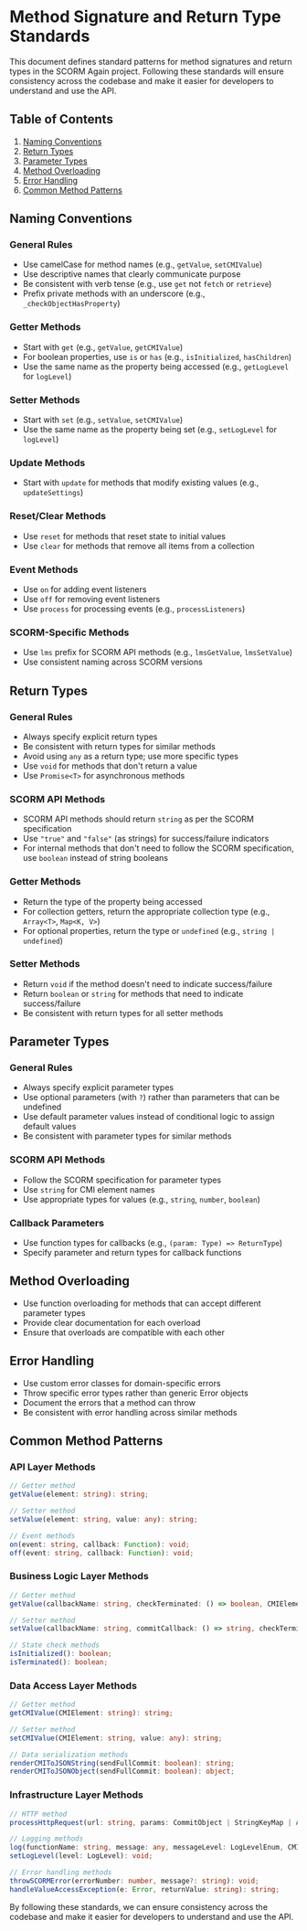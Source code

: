 # Method Signature and Return Type Standards

This document defines standard patterns for method signatures and return types in the SCORM Again project. Following these standards will ensure consistency across the codebase and make it easier for developers to understand and use the API.

## Table of Contents
1. [Naming Conventions](#naming-conventions)
2. [Return Types](#return-types)
3. [Parameter Types](#parameter-types)
4. [Method Overloading](#method-overloading)
5. [Error Handling](#error-handling)
6. [Common Method Patterns](#common-method-patterns)

## Naming Conventions

### General Rules
- Use camelCase for method names (e.g., `getValue`, `setCMIValue`)
- Use descriptive names that clearly communicate purpose
- Be consistent with verb tense (e.g., use `get` not `fetch` or `retrieve`)
- Prefix private methods with an underscore (e.g., `_checkObjectHasProperty`)

### Getter Methods
- Start with `get` (e.g., `getValue`, `getCMIValue`)
- For boolean properties, use `is` or `has` (e.g., `isInitialized`, `hasChildren`)
- Use the same name as the property being accessed (e.g., `getLogLevel` for `logLevel`)

### Setter Methods
- Start with `set` (e.g., `setValue`, `setCMIValue`)
- Use the same name as the property being set (e.g., `setLogLevel` for `logLevel`)

### Update Methods
- Start with `update` for methods that modify existing values (e.g., `updateSettings`)

### Reset/Clear Methods
- Use `reset` for methods that reset state to initial values
- Use `clear` for methods that remove all items from a collection

### Event Methods
- Use `on` for adding event listeners
- Use `off` for removing event listeners
- Use `process` for processing events (e.g., `processListeners`)

### SCORM-Specific Methods
- Use `lms` prefix for SCORM API methods (e.g., `lmsGetValue`, `lmsSetValue`)
- Use consistent naming across SCORM versions

## Return Types

### General Rules
- Always specify explicit return types
- Be consistent with return types for similar methods
- Avoid using `any` as a return type; use more specific types
- Use `void` for methods that don't return a value
- Use `Promise<T>` for asynchronous methods

### SCORM API Methods
- SCORM API methods should return `string` as per the SCORM specification
- Use `"true"` and `"false"` (as strings) for success/failure indicators
- For internal methods that don't need to follow the SCORM specification, use `boolean` instead of string booleans

### Getter Methods
- Return the type of the property being accessed
- For collection getters, return the appropriate collection type (e.g., `Array<T>`, `Map<K, V>`)
- For optional properties, return the type or `undefined` (e.g., `string | undefined`)

### Setter Methods
- Return `void` if the method doesn't need to indicate success/failure
- Return `boolean` or `string` for methods that need to indicate success/failure
- Be consistent with return types for all setter methods

## Parameter Types

### General Rules
- Always specify explicit parameter types
- Use optional parameters (with `?`) rather than parameters that can be undefined
- Use default parameter values instead of conditional logic to assign default values
- Be consistent with parameter types for similar methods

### SCORM API Methods
- Follow the SCORM specification for parameter types
- Use `string` for CMI element names
- Use appropriate types for values (e.g., `string`, `number`, `boolean`)

### Callback Parameters
- Use function types for callbacks (e.g., `(param: Type) => ReturnType`)
- Specify parameter and return types for callback functions

## Method Overloading

- Use function overloading for methods that can accept different parameter types
- Provide clear documentation for each overload
- Ensure that overloads are compatible with each other

## Error Handling

- Use custom error classes for domain-specific errors
- Throw specific error types rather than generic Error objects
- Document the errors that a method can throw
- Be consistent with error handling across similar methods

## Common Method Patterns

### API Layer Methods
```typescript
// Getter method
getValue(element: string): string;

// Setter method
setValue(element: string, value: any): string;

// Event methods
on(event: string, callback: Function): void;
off(event: string, callback: Function): void;
```

### Business Logic Layer Methods
```typescript
// Getter method
getValue(callbackName: string, checkTerminated: () => boolean, CMIElement: string): string;

// Setter method
setValue(callbackName: string, commitCallback: () => string, checkTerminated: () => boolean, CMIElement: string, value: any): string;

// State check methods
isInitialized(): boolean;
isTerminated(): boolean;
```

### Data Access Layer Methods
```typescript
// Getter method
getCMIValue(CMIElement: string): string;

// Setter method
setCMIValue(CMIElement: string, value: any): string;

// Data serialization methods
renderCMIToJSONString(sendFullCommit: boolean): string;
renderCMIToJSONObject(sendFullCommit: boolean): object;
```

### Infrastructure Layer Methods
```typescript
// HTTP method
processHttpRequest(url: string, params: CommitObject | StringKeyMap | Array<any>, immediate: boolean): Promise<ResultObject>;

// Logging methods
log(functionName: string, message: any, messageLevel: LogLevelEnum, CMIElement?: string): void;
setLogLevel(level: LogLevel): void;

// Error handling methods
throwSCORMError(errorNumber: number, message?: string): void;
handleValueAccessException(e: Error, returnValue: string): string;
```

By following these standards, we can ensure consistency across the codebase and make it easier for developers to understand and use the API.